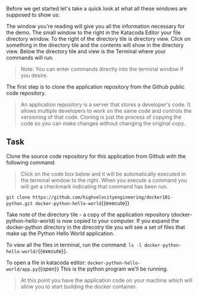 Before we get started let's take a quick look at what all these windows are supposed to show us:

The window you're reading will give you all the information necessary for the demo.  The small window to the right in the Katacoda Editor your file directory window.   To the right of the directory tile is directory view.  Click on something in the directory tile and the contents will show in the directory view. Below the directory tile and view is the Terminal where your commands will run.

>Note:  You can enter commands directly into the terminal window if you desire.


The first step is to clone the application repository from the Github public code repository. 

>An application repository is a server that stores a developer's code.  It allows multiple developers to work on the same code and controls the versioning of that code. Cloning is just the process of copying the code so you can make changes without changing the original copy.
	
## Task

Clone the source code repository for this application from Github with the following command:

>Click on the code box below and it will be automatically executed in the terminal window to the right. When you execute a command you will get a checkmark indicating that command has been run.

`git clone https://github.com/highvelocityengineering/docker101-python.git docker-python-hello-world`{{execute}}

Take note of the directory tile - a copy of the application repository (docker-python-hello-world) is now copied to your computer. If you expand the docker-python directory in the direcotry tile you will see a set of files that make up the Python Hello World application.

To view all the files in terminal, run the command: `ls -l docker-python-hello-world/`{{execute}}.

To open a file in katacoda editor: `docker-python-hello-world/app.py`{{open}}  This is the python program we'll be running.

>At this point you have the application code on your machine which will allow you to start building the docker container.
